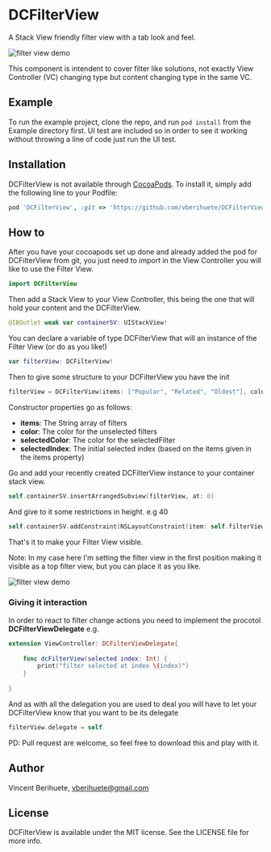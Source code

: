# DCFilterView

A Stack View friendly filter view with a tab look and feel.

![filter view demo](https://media.giphy.com/media/2UFU3FZOgZnnOmYtMz/giphy.gif)

This component is intendent to cover filter like solutions, not exactly View Controller (VC) changing type but content changing type in the same VC.

## Example

To run the example project, clone the repo, and run `pod install` from the Example directory first. UI test are included so in order to see it working without throwing a line of code just run the UI test.

## Installation

DCFilterView is not available through [CocoaPods](https://cocoapods.org). To install
it, simply add the following line to your Podfile:

```ruby
pod 'DCFilterView', :git => 'https://github.com/vberihuete/DCFilterView.git'
```

## How to

After you have your cocoapods set up done and already added the pod for DCFilterView from git, you just need to import in the View Controller you will like to use the Filter View.

```swift
import DCFilterView
```

Then add a Stack View to your View Controller, this being the one that will hold your content and the DCFilterView.

```swift
@IBOutlet weak var containerSV: UIStackView!
```

You can declare a variable of type DCFilterView that will an instance of the Filter View (or do as you like!)

```swift
var filterView: DCFilterView!
```

Then to give some structure to your DCFilterView you have the init

```swift
filterView = DCFilterView(items: ["Popular", "Related", "Oldest"], color: .black, selectedColor: .red, selectedIndex: 1)
```

Constructor properties go as follows:

* **items**: The String array of filters
* **color**: The color for the unselected filters
* **selectedColor**: The color for the selectedFilter
* **selectedIndex**: The initial selected index (based on the items given in the items property)

Go and add your recently created DCFilterView instance to your container stack view. 

```swift 
self.containerSV.insertArrangedSubview(filterView, at: 0)
```
And give to it some restrictions in height. e.g 40

```swift
self.containerSV.addConstraint(NSLayoutConstraint(item: self.filterView, attribute: .height, relatedBy: .equal, toItem: nil, attribute: .notAnAttribute, multiplier: 1, constant: 40))
```
That's it to make your Filter View visible.

Note: In my case here I'm setting the filter view in the first position making it visible as a top filter view, but you can place it as you like.

![filter view demo](https://media.giphy.com/media/2UFU3FZOgZnnOmYtMz/giphy.gif)

### Giving it interaction

In order to react to filter change actions you need to implement the procotol **DCFilterViewDelegate** e.g.

```swift
extension ViewController: DCFilterViewDelegate{
    
    func dcFilterView(selected index: Int) {
        print("filter selected at index \(index)")
    }
    
}
```

And as with all the delegation you are used to deal you will have to let your DCFilterView know that you want to be its delegate

```swift 
filterView.delegate = self
```

PD: Pull request are welcome, so feel free to download this and play with it.

## Author

Vincent Berihuete, vberihuete@gmail.com

## License

DCFilterView is available under the MIT license. See the LICENSE file for more info.
